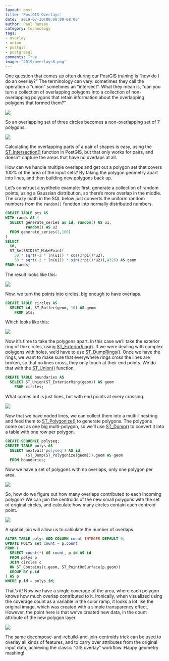 ```yaml
---
layout: post
title: 'PostGIS Overlays'
date: '2019-07-30T00:00:00-08:00'
author: Paul Ramsey
category: technology
tags:
- overlay
- union
- postgis
- postgresql
comments: True
image: "2019/overlays8.png"
---
```


One question that comes up often during our PostGIS training is “how do I do an overlay?” The terminology can vary: sometimes they call the operation a “union” sometimes an “intersect”. What they mean is, “can you turn a collection of overlapping polygons into a collection of non-overlapping polygons that retain information about the overlapping polygons that formed them?”

<img src="{{ site.images }}/2019/overlays1.png" />

So an overlapping set of three circles becomes a non-overlapping set of 7 polygons. 

<img src="{{ site.images }}/2019/overlays2.png" />

Calculating the overlapping parts of a pair of shapes is easy, using the [ST_Intersection()](https://postgis.net/docs/ST_Intersection.html) function in PostGIS, but that only works for pairs, and doesn’t capture the areas that have no overlaps at all. 

How can we handle multiple overlaps and get out a polygon set that covers 100% of the area of the input sets? By taking the polygon geometry apart into lines, and then building new polygons back up. 

Let’s construct a synthetic example: first, generate a collection of random points, using a Gaussian distribution, so there’s more overlap in the middle. The crazy math in the SQL below just converts the uniform random numbers from the `random()` function into normally distributed numbers.

```sql
CREATE TABLE pts AS
WITH rands AS (
  SELECT generate_series as id, random() AS u1, 
         random() AS u2 
  FROM generate_series(1,100)
)
SELECT
  id,
  ST_SetSRID(ST_MakePoint(
    50 * sqrt(-2 * ln(u1)) * cos(2*pi()*u2),
    50 * sqrt(-2 * ln(u1)) * sin(2*pi()*u2)),4326) AS geom
FROM rands;
```

The result looks like this: 

<img src="{{ site.images }}/2019/overlays3.png" />

Now, we turn the points into circles, big enough to have overlaps.

```sql
CREATE TABLE circles AS
  SELECT id, ST_Buffer(geom, 10) AS geom 
    FROM pts;
```

Which looks like this: 

<img src="{{ site.images }}/2019/overlays4.png" />

Now it’s time to take the polygons apart. In this case we’ll take the exterior ring of the circles, using [ST_ExteriorRing()](https://postgis.net/docs/ST_ExteriorRing.html). If we were dealing with complex polygons with holes, we’d have to use [ST_DumpRings()](https://postgis.net/docs/ST_DumpRings.html). Once we have the rings, we want to make sure that everywhere rings cross the lines are broken, so that no lines cross, they only touch at their end points. We do that with the [ST_Union()](https://postgis.net/docs/ST_Union.html) function.

```sql
CREATE TABLE boundaries AS
  SELECT ST_Union(ST_ExteriorRing(geom)) AS geom
    FROM circles;
```

What comes out is just lines, but with end points at every crossing. 

<img src="{{ site.images }}/2019/overlays5.png" />

Now that we have noded lines, we can collect them into a multi-linestring and feed them to [ST_Polygonize()](https://postgis.net/docs/ST_Polygonize.html) to generate polygons. The polygons come out as one big multi-polygon, so we’ll use [ST_Dump()](https://postgis.net/docs/ST_Dump.html) to convert it into a table with one row per polygon.

```sql
CREATE SEQUENCE polyseq;
CREATE TABLE polys AS
  SELECT nextval('polyseq') AS id, 
         (ST_Dump(ST_Polygonize(geom))).geom AS geom
  FROM boundaries;
```

Now we have a set of polygons with no overlaps, only one polygon per area. 

<img src="{{ site.images }}/2019/overlays6.png" />

So, how do we figure out how many overlaps contributed to each incoming polygon? We can join the centroids of the new small polygons with the set of original circles, and calculate how many circles contain each centroid point. 

<img src="{{ site.images }}/2019/overlays7.png" />

A spatial join will allow us to calculate the number of overlaps.

```sql
ALTER TABLE polys ADD COLUMN count INTEGER DEFAULT 0;
UPDATE POLYS set count = p.count
FROM (
  SELECT count(*) AS count, p.id AS id  
  FROM polys p 
  JOIN circles c 
  ON ST_Contains(c.geom, ST_PointOnSurface(p.geom)) 
  GROUP BY p.id
) AS p
WHERE p.id = polys.id;
```

That’s it! Now we have a single coverage of the area, where each polygon knows how much overlap contributed to it. Ironically, when visualized using the coverage count as a variable in the color ramp, it looks a lot like the original image, which was created with a simple transparency effect. However, the point here is that we’ve created new data, in the count attribute of the new polygon layer. 

<img src="{{ site.images }}/2019/overlays8.png" />

The same decompose-and-rebuild-and-join-centroids trick can be used to overlay all kinds of features, and to carry over attributes from the original input data, achieving the classic “GIS overlay” workflow. Happy geometry mashing!


